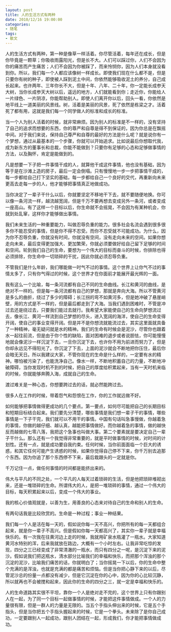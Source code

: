```yaml
---
layout: post
title: 人的生活方式有两种
date: 2010/12/16 19:00:00
categories:
- 随笔
tags:
- 散文
---
```


人的生活方式有两种，第一种是像草一样活着。你尽管活着，每年还在成长，但是你毕竟是一颗草；你吸收雨露阳光，但是长不大。人们可以踩过你，人们不会因为你的痛苦而产生痛苦；人们不会因为你被踩了，而来怜悯你，因为人们本身就没看到你。所以，我们每一个人都应该像树一样成长。即使我们现在什么都不是，但是只要你有树的种子，即使被人踩到泥土中间，你依然能够吸收泥土的养分，自己成长起来。也许两年、三年你长不大，但是十年、八年、二十年，你一定能长成参天大树，当你长成参天大树以后，遥远的地方，人们就能看到你；走近你，你能给人一片绿色、一片阴凉，你能帮助别人。即使人们离开你以后，回头一看，你依然是地平线上一道美丽的风景线。树，活着是美丽的风景，死了依然是栋梁之才。活着死了都有用，这就是我们每一个同学做人的标准和成长的标准。

当一个人为别人活着的时候，就非常麻烦。因为别人的标准是不一样的，没有坚持了自己的追求而想要的东西，你的尊严和自尊是得不到保证的，因为你总是在飘摇中间。对于我们来说，保持自己尊严和自尊的最好的方法是什么呢？就是说你有一个梦想，通过从最基本的一个步骤，你就可以开始追求。比如说最后你想取代我，成为新东方的董事长和总裁，你能不能做到？只要你有足够的心态和足够做事情的方法，以及胸怀，肯定是能做到的。

凡是想要一下子把一件事情干成的人，就算他干成这件事情，他也没有基础，因为等于是在沙滩上造的房子，最后一定会倒塌。只有慢慢地一步一步把事情干成的，每一步都给自己打下坚实的基础，每一步都给自己一个良好的交代，再重新向未来更高去走每一步的人，他才能够把事情真正地做成功。

当你决定了一辈子干什么以后，你就要坚定不移地干下去，就不要随便地换。你可以像一条河流一样，越流越宽阔，但是千万不要再想去变成另外一条河，或者变成一座高山。有了这样一个目标以后，你生命就不会摇晃，不会因为有某种机会，你就到处乱窜，这样你才能够做出事情。

我们未来生活的一种重要能力，叫做忍辱负重的能力。很多社会名流会遇到很多很多你不能忍受的事情，但是你不得不忍受。而你不忍受就不可能成功。为什么，因为你不忍辱负重，你就没有时间，你就没有空间，没有走向未来的空间。如果你想走向未来，最后变得更加强大、更加繁荣，你就必须要做好给自己留下足够的时间和空间。轮到我们自己的生命，要想为一个伟大的目标而奋斗的时候，你排除也得必须排除，你生命中一切琐碎的干扰，因此你就必须忍辱负重。

不管我们是什么年龄，我们哪能做一时气不过的事情。这个世界上让你气不过的事情太多了，只有你气得过的时候，这个世界才在你面前才能展开最光辉的一面。

我有这么一个比喻，每一条河流都有自己不同的生命曲线。长江和黄河的曲线，是绝对不一样的。但是每一条河流都有自己的梦想，那就是奔向大海。所以不管黄河是多么的曲折，绕过了多少的障碍；长江拐的弯不如黄河多，但是她冲破了悬崖峭壁，用的方式是不一样的，但是最后都走到了大海。当我们遇到困难时，不管是冲过去还是绕过去，只要我们能过去就行。我希望大家能使自己的生命向梦想流过去，像长江、黄河一样流到自己梦想的尽头，进入宽阔的海洋，使自己的生命变得开阔，使自己的事业变得开阔。但是并不是你想流就能流过去，其实这里面就具备了一种精神，毫无疑问就是水的精神。我们的生命有时候会是泥沙，尽管你也跟着水一起往前流，但是由于你个性的缺陷，面对困难的退步或者说胆怯，你可能慢慢地就会像泥沙一样沉淀下去，一旦你沉淀下去，也许你不用为前进而努力了，但是你却永远见不得阳光了。你沉淀了下去，上面的泥沙就会不断地把你压住，最后你会暗无天日。所以我建议大家，不管你现在的生命是什么样的，一定要有水的精神。哪怕被污染了，也能洗净自己。像水一样，不断地积蓄自己的力量，不断地冲破障碍，当你发现时机不到的时候，把自己的厚度给积累起来，当有一天时机来临的时候，你就能够奔腾入海，成就自己的生命。

渡过难关是一种心态，你想要跨过去的话，就必然能跨过去。

很多人在工作的时候，带着怨气和怨恨在工作，你的工作就远做不好。

如何能够把事情做得更成功的几个要点。第一要点，如何尽可能把自己的长期目标和短期目标结合起来。我们要先分清楚，哪些事情是我们想一辈子干的事情，哪些事情是一下子干完，我们就可以不用干的事情。中国有句话叫急事慢做，你越着急的事情，你做的越仔细、越认真，越能把事情做好。而你越着急的事情，做的越快反而越做的七零八落，我把这个急事也叫做大事。第二个要素就是要决定自己一辈子干什么。那么还有一个我觉得非常重要的，就是平时做事情的时候，对时间的计划性。还有一点，就是成功要自我约束。任何时候，当你前面面临一个巨大的诱惑，和其它任何可能产生诱惑的时候，如果你觉得自己停不下来，你千万别去追那个东西。因为你追了那个东西停不下来，最后栽跟头的一定就是你。

千万记住一点，做任何事情的时间都是能挤出来的。

伟大与平凡的不同之处，一个平凡的人每天过着琐碎的生活，但是他把琐碎堆砌出来，还是一堆琐碎的生命。所谓伟大的人，是把一堆琐碎的事情，通过一个伟大的目标，每天积累起来以后，变成一个伟大的事业。

我的核心价值观就是，以善为生，用善良的心态来对待自己的生命和别人的生命。

有两句话我是比较欣赏的。生命是一种过程；事业一种结果。

我们每一个人是活在每一天的，假如说你每一天不高兴，你把所有的每一天都组合起来，就是你一辈子不高兴。但是假如你每一天都高兴了，其实你一辈子就是幸福快乐的。有一次我在往黄河边上走的时候，我就用矿泉水瓶灌了一瓶水。大家知道黄河水特别的浑，后来我就放在路边，大概有一个小时左右。让我非常吃惊的发现，四分之三已经变成了非常清澈的一瓶水，而只有四分之一呢，是沉淀下来的泥沙。假如说我们把这瓶水，清水部分比喻我们的幸福和快乐，而把那个浑浊的那个沉淀的泥沙，比喻我们痛苦的话，你就明白了；当你摇晃一下以后，你的生命中整个充满的是浑浊，也就是充满的都是痛苦和烦恼。但是当你把心静下来的以后，尽管泥沙总的份量一点都没有减少，但是它沉淀在你的心中，因为你的心比较沉静，所以就再也不会被搅和起来，因此你的生命的四分之三，就一定是幸福和快乐的。

人的生命道路其实很不平坦，靠你一个人是绝对走不完的，这个世界上只有你跟别人在一起，为了同一个目标一起做事情的时候，才能把这件事情做成。一个人的力量很有限，但是一群人的力量是无限的。当五个手指头伸出来的时候，它是五个手指头，但是当你把五个手指头握起来的时候，它是一个拳头。未来除了是你自己成功，一定要跟别人一起成功，跟别人团结在一起，形成我们，你才能把事情做成功。
